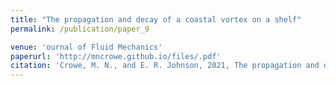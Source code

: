 ```yaml
---
title: "The propagation and decay of a coastal vortex on a shelf"
permalink: /publication/paper_9

venue: 'ournal of Fluid Mechanics'
paperurl: 'http://mncrowe.github.io/files/.pdf'
citation: 'Crowe, M. N., and E. R. Johnson, 2021, The propagation and decay of a coastal vortex on a shelf, J. Fluid Mech., Accepted.'
---
```

